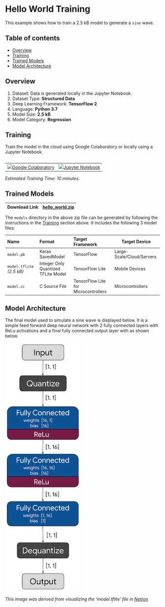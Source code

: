 # Hello World Training

This example shows how to train a 2.5 kB model to generate a `sine` wave.

## Table of contents

-   [Overview](#overview)
-   [Training](#training)
-   [Trained Models](#trained-models)
-   [Model Architecture](#model-architecture)

## Overview

1. Dataset: Data is generated locally in the Jupyter Notebook.
2. Dataset Type: **Structured Data**
3. Deep Learning Framework: **TensorFlow 2**
4. Language: **Python 3.7**
5. Model Size: **2.5 kB**
6. Model Category: **Regression**

## Training

Train the model in the cloud using Google Colaboratory or locally using a
Jupyter Notebook.

<table class="tfo-notebook-buttons" align="left">
  <td>
    <a target="_blank" href="https://colab.research.google.com/github/tensorflow/tflite-micro/blob/main/tensorflow/lite/micro/examples/hello_world/train/train_hello_world_model.ipynb"><img src="https://www.tensorflow.org/images/colab_logo_32px.png" />Google Colaboratory</a>
  </td>
  <td>
    <a target="_blank" href="https://github.com/tensorflow/tflite-micro/blob/main/tensorflow/lite/micro/examples/hello_world/train/train_hello_world_model.ipynb"><img src="https://www.tensorflow.org/images/GitHub-Mark-32px.png" />Jupyter Notebook</a>
  </td>
</table>

*Estimated Training Time: 10 minutes.*


## Trained Models

Download Link | [hello_world.zip](https://storage.googleapis.com/download.tensorflow.org/models/tflite/micro/hello_world_2020_12_28.zip)
------------- | ------------------------------------------------------------------------------------------------------------------------

The `models` directory in the above zip file can be generated by following the
instructions in the [Training](#training) section above. It
includes the following 3 model files:

| Name | Format | Target Framework | Target Device |
| :------------- |:-------------|:-------------|-----|
| `model.pb` | Keras SavedModel | TensorFlow | Large-Scale/Cloud/Servers   |
| `model.tflite` *(2.5 kB)*  | Integer Only Quantized TFLite Model | TensorFlow Lite | Mobile Devices|
| `model.cc`  | C Source File | TensorFlow Lite for Microcontrollers | Microcontrollers |


## Model Architecture

The final model used to simulate a sine wave is displayed below. It is a
simple feed forward deep neural network with 2 fully connected layers with
ReLu activations and a final fully connected output layer with as shown below.

![model_architecture.png](../images/model_architecture.png)

*This image was derived from visualizing the 'model.tflite' file in [Netron](https://github.com/lutzroeder/netron)*

